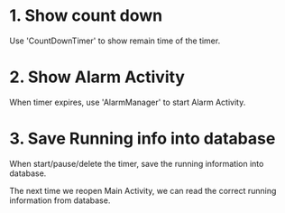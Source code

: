 # 1. Show count down

Use 'CountDownTimer' to show remain time of the timer.

# 2. Show Alarm Activity

When timer expires, use 'AlarmManager' to start Alarm Activity.

# 3. Save Running info into database

When start/pause/delete the timer, save the running information into database.

The next time we reopen Main Activity, we can read the correct running information from database.
